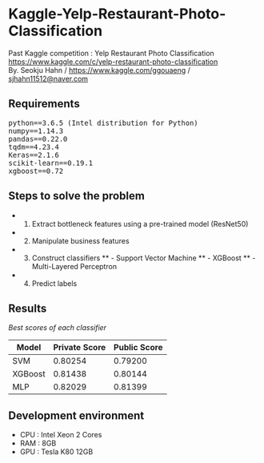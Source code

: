# Kaggle-Yelp-Restaurant-Photo-Classification
Past Kaggle competition : Yelp Restaurant Photo Classification  
https://www.kaggle.com/c/yelp-restaurant-photo-classification  
By. Seokju Hahn / https://www.kaggle.com/ggouaeng / sjhahn11512@naver.com
## Requirements
<pre>
python==3.6.5 (Intel distribution for Python)
numpy==1.14.3
pandas==0.22.0
tqdm==4.23.4
Keras==2.1.6
scikit-learn==0.19.1
xgboost==0.72
</pre>

## Steps to solve the problem
* 1. Extract bottleneck features using a pre-trained model (ResNet50)
* 2. Manipulate business features
* 3. Construct classifiers
** - Support Vector Machine
** - XGBoost
** - Multi-Layered Perceptron
* 4. Predict labels

## Results
*Best scores of each classifier*  

Model        | Private Score | Public Score 
------------ | ------------ | ------------ 
SVM | 0.80254 | 0.79200 
XGBoost | 0.81438 | 0.80144 
MLP | 0.82029 | 0.81399   

## Development environment
* CPU : Intel Xeon 2 Cores
* RAM : 8GB
* GPU : Tesla K80 12GB
